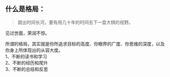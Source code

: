 ## 什么是格局：

> 跳出时间长河，要有用几十年的时间去下一盘大棋的视野。

见过世面，荣润不惊。

所谓的格局，其实就是你所追求目标的高度、你眼界的广度、你思维的深度，以及你身上所体现出的从容大度。   
1、不断的读书和学习  
2、不断的经历和爬升  
3、不断的总结和反思  
